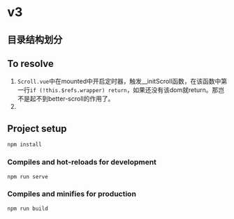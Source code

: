 # v3
## 目录结构划分

## To resolve
1. `Scroll.vue`中在mounted中开启定时器，触发__initScroll函数，在该函数中第一行`if (!this.$refs.wrapper) return`，如果还没有该dom就return。那岂不是起不到better-scroll的作用了。
2. 

## Project setup
```
npm install
```

### Compiles and hot-reloads for development
```
npm run serve
```

### Compiles and minifies for production
```
npm run build
```

